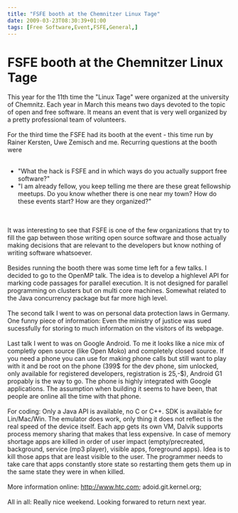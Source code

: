 ```yaml
---
title: "FSFE booth at the Chemnitzer Linux Tage"
date: 2009-03-23T08:30:39+01:00
tags: [Free Software,Event,FSFE,General,]
---
```


# FSFE booth at the Chemnitzer Linux Tage


This year for the 11th time the "Linux Tage" were organized at the university of Chemnitz. Each year in March this 
means two days devoted to the topic of open and free software. It means an event that is very well organized by a 
pretty professional team of volunteers.<br><br>For the third time the FSFE had its booth at the event - this time run 
by Rainer Kersten, Uwe Zemisch and me. Recurring questions at the booth were<br><ul><br>  <li> "What the hack is FSFE 
and in which ways do you actually support free software?"<br>  <li> "I am already fellow, you keep telling me there are 
these great fellowship meetups. Do you know whether there is one near my town? How do these events start? How are they 
organized?"<br></ul><br><br>It was interesting to see that FSFE is one of the few organizations that try to fill the 
gap between those writing open source software and those actually making decisions that are relevant to the developers 
but know nothing of writing software whatsoever.<br><br>Besides running the booth there was some time left for a few 
talks. I decided to go to the OpenMP talk. The idea is to develop a highlevel API for marking code passages for 
parallel execution. It is not designed for parallel programming on clusters but on multi core machines. Somewhat 
related to the Java concurrency package but far more high level.<br><br>The second talk I went to was on personal data 
protection laws in Germany. One funny piece of information: Even the ministry of justice was sued sucessfully for 
storing to much information on the visitors of its webpage.<br><br>Last talk I went to was on Google Android. To me it 
looks like a nice mix of completly open source (like Open Moko) and completely closed source. If you need a phone you 
can use for making phone calls but still want to play with it and be root on the phone (399$ for the dev phone, sim 
unlocked, only available for registered developers, registration is 25,-$), Android G1 propably is the way to go. The 
phone is highly integrated with Google applications. The assumption when building it seems to have been, that people 
are online all the time with that phone.<br><br>For coding: Only a Java API is available, no C or C++. SDK is available 
for Lin/Mac/Win. The emulator does work, only thing it does not reflect is the real speed of the device itself. Each 
app gets its own VM, Dalvik supports process memory sharing that makes that less expensive. In case of memory shortage 
apps are killed in order of user impact (empty/precreated, background, service (mp3 player), visible apps, foreground 
apps). Idea is to kill those apps that are least visible to the user. The programmer needs to take care that apps 
constantly store state so restarting them gets them up in the same state they were in when killed.<br><br>More 
information online: http://www.htc.com; adoid.git.kernel.org;<br><br>All in all: Really nice weekend. Looking forwared 
to return next year.<br>
